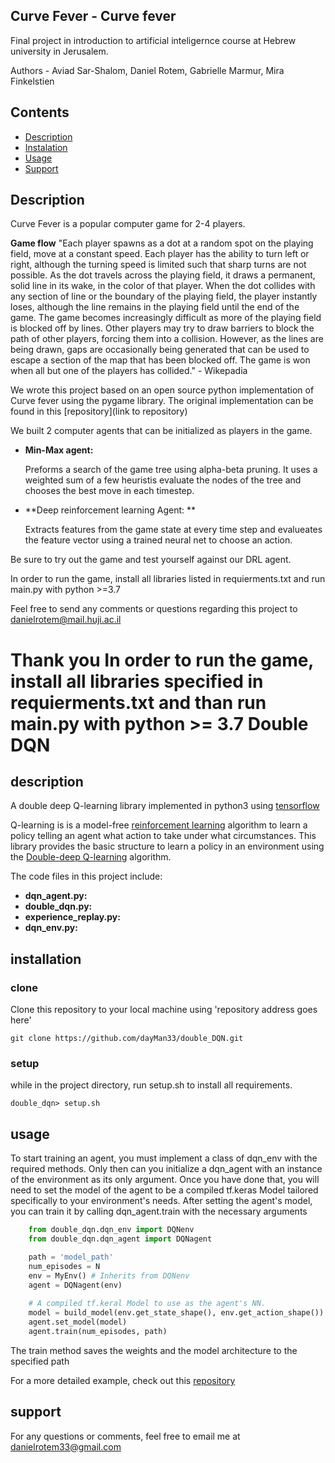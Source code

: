 ## Curve Fever - Curve fever

Final project in introduction to artificial inteligernce course at Hebrew university in Jerusalem.

Authors - Aviad Sar-Shalom, Daniel Rotem, Gabrielle Marmur, Mira Finkelstien

Contents
--------

* [Description](#description)
* [Instalation](#installation)
* [Usage](#usage)
* [Support](#support)

Description
-----------

Curve Fever is a popular computer game for 2-4 players. 

**Game flow**
"Each player spawns as a dot at a random spot on the playing field, move at a constant speed. Each player has the ability to turn left or right, although the turning speed is limited such that sharp turns are not possible. As the dot travels across the playing field, it draws a permanent, solid line in its wake, in the color of that player. When the dot collides with any section of line or the boundary of the playing field, the player instantly loses, although the line remains in the playing field until the end of the game. The game becomes increasingly difficult as more of the playing field is blocked off by lines. Other players may try to draw barriers to block the path of other players, forcing them into a collision. However, as the lines are being drawn, gaps are occasionally being generated that can be used to escape a section of the map that has been blocked off. The game is won when all but one of the players has collided." - Wikepadia




We wrote this project based on an open source python implementation of Curve fever using the pygame library. The original implementation can be found in this [repository](link to repository) 

We built 2 computer agents that can be initialized as players in the game.
- **Min-Max agent:**

    Preforms a search of the game tree using alpha-beta pruning. It uses a weighted sum of a few heuristis evaluate the nodes of the tree and chooses the best move in each timestep. 
- **Deep reinforcement learning Agent: **

    Extracts features from the game state at every time step and evalueates the feature vector using a trained neural net to choose an action.




Be sure to try out the game and test yourself against our DRL agent.

In order to run the game, install all libraries listed in requierments.txt and run main.py with python >=3.7

Feel free to send any comments or questions regarding this project to danielrotem@mail.huji.ac.il

Thank you
In order to run the game, install all libraries specified in requierments.txt and than run main.py with python >= 3.7
Double DQN
=====


description
-----------
A double deep Q-learning library implemented in python3 using [tensorflow](https://www.tensorflow.org/)

Q-learning is is a model-free [reinforcement learning](https://en.wikipedia.org/wiki/Reinforcement_learning) algorithm 
to learn a policy telling an agent what action to take under what circumstances. 
This library provides the basic structure to learn a policy in an environment using the 
[Double-deep Q-learning](https://arxiv.org/pdf/1509.06461.pdf) algorithm.
 
The code files in this project include: 
- **dqn_agent.py:**
- **double_dqn.py:** 
- **experience_replay.py:** 
- **dqn_env.py:** 
 
installation
--------

### clone
Clone this repository to your local machine using 'repository address goes here'
            
    git clone https://github.com/dayMan33/double_DQN.git

### setup 
while in the project directory, run setup.sh to install all requirements.

    double_dqn> setup.sh

usage
-----
To start training an agent, you must implement a class of dqn_env with the required methods. Only then can you 
initialize a dqn_agent with an instance of the environment as its only argument. Once you have done that, you will need
to set the model of the agent to be a compiled tf.keras Model tailored specifically to your environment's needs. 
After setting the agent's model, you can train it by calling dqn_agent.train with the necessary arguments
 
```python
    from double_dqn.dqn_env import DQNenv
    from double_dqn.dqn_agent import DQNagent

    path = 'model_path'
    num_episodes = N
    env = MyEnv() # Inherits from DQNenv
    agent = DQNagent(env)
    
    # A compiled tf.keral Model to use as the agent's NN.
    model = build_model(env.get_state_shape(), env.get_action_shape())
    agent.set_model(model)
    agent.train(num_episodes, path)
```
    
The train method saves the weights and the model architecture to the specified path

For a more detailed example, check out this [repository](https://github.com/dayMan33/double_dqn_usage.git)

support
-------
For any questions or comments, feel free to email me at danielrotem33@gmail.com


